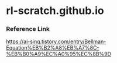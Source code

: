 # rl-scratch.github.io

### Reference Link
https://ai-sinq.tistory.com/entry/Bellman-Equation%EB%B2%A8%EB%A7%8C-%EB%B0%A9%EC%A0%95%EC%8B%9D
